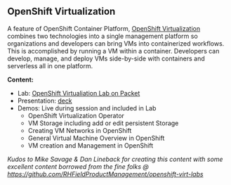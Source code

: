 
OpenShift Virtualization
---------------------------------------------------------------------

A feature of OpenShift Container Platform, [OpenShift Virtualization](https://www.openshift.com/learn/topics/virtualization/) combines two technologies into a single management platform so organizations and developers can bring VMs into containerized workflows. This is accomplished by running a VM within a container. Developers can develop, manage, and deploy VMs side-by-side with containers and serverless all in one platform.




**Content:**
* Lab: [OpenShift Virtualiation Lab on Packet](https://github.com/heatmiser/openshift-virt-labs)
* Presentation: [deck](TBD)
* Demos: Live during session and included in Lab
    * OpenShift Virtualization Operator
    * VM Storage including add or edit persistent Storage 
    * Creating VM Networks in OpenShift 
    * General Virtual Machine Overview in OpenShift 
    * VM creation and Management in OpenShift


*Kudos to Mike Savage & Dan Lineback for creating this content with some excellent content borrowed from the fine folks @ https://github.com/RHFieldProductManagement/openshift-virt-labs* 
